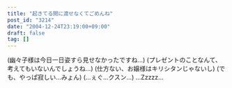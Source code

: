 ```yaml
---
title: "起きてる間に渡せなくてごめんね"
post_id: "3214"
date: "2004-12-24T23:19:00+09:00"
draft: false
tag: []
---
```



(幽々子様は今日一日姿すら見せなかったですね…) (プレゼントのことなんて、考えてもいないんでしょうね…) (仕方ない、お嬢様はキリシタンじゃないし) (でも、やっぱ寂しい…みょん) (…ぇぐ…クスン…) …Zzzzz…
